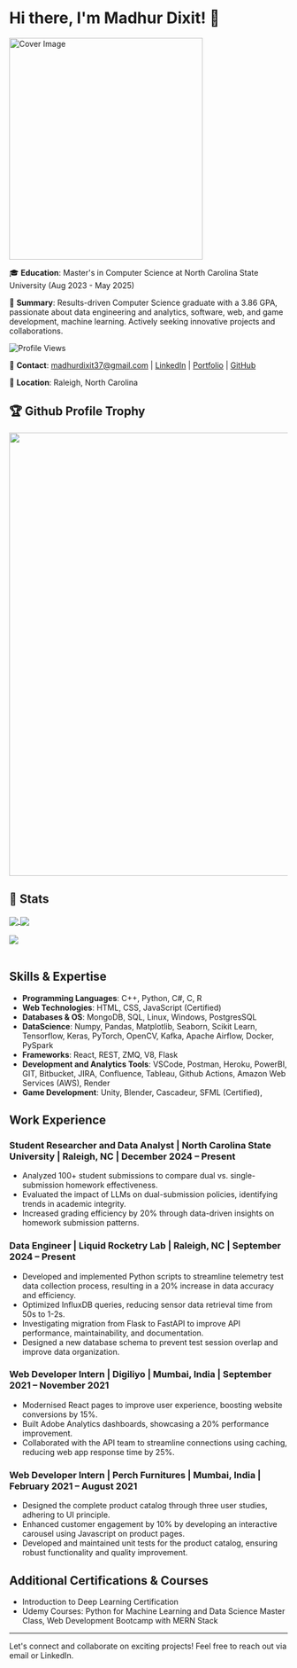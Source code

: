 # Hi there, I'm Madhur Dixit! 👋

<img src="https://drive.google.com/uc?export=view&id=1J77Yr6NtLvPMakVw3mASg5KATeb0_MkF" alt="Cover Image" width="350" height="400" />

🎓 **Education**: Master's in Computer Science at North Carolina State University (Aug 2023 - May 2025)

🌟 **Summary**: Results-driven Computer Science graduate with a 3.86 GPA, passionate about data engineering and analytics, software, web, and game development, machine learning. Actively seeking innovative projects and collaborations.

![Profile Views](https://komarev.com/ghpvc/?username=MadhurDixit13&color=blue)

📧 **Contact**: madhurdixit37@gmail.com | [LinkedIn](https://www.linkedin.com/in/madixit) | [Portfolio](https://madhurdixit13.github.io/Portfolio/) | [GitHub](https://github.com/MadhurDixit13)

📍 **Location**: Raleigh, North Carolina

<h2>🏆 Github Profile Trophy</h2>
<img width=800 src="https://github-profile-trophy.vercel.app/?username=MadhurDixit13&margin-w=15&column=9&theme=chalk&no-frame=true"/>

<h2>📝 Stats</h2>

<a href="">
  <img align="center" src="https://github-readme-stats.vercel.app/api?username=MadhurDixit13&show_icons=true&theme=dracula" />
</a>
<a href="">
  <img align="center" src="https://github-readme-stats.vercel.app/api/top-langs/?username=MadhurDixit13&layout=compact" />
</a>
<br>
<br>
<a href="">
  <img align="center" src="https://github-readme-streak-stats.herokuapp.com?user=MadhurDixit13&theme=neon-palenight&hide_border=true" />
</a>

<br>
<br>

## Skills & Expertise

- **Programming Languages**: C++, Python, C#, C, R
- **Web Technologies**: HTML, CSS, JavaScript (Certified)
- **Databases & OS**: MongoDB, SQL, Linux, Windows, PostgresSQL
- **DataScience**: Numpy, Pandas, Matplotlib, Seaborn, Scikit Learn, Tensorflow, Keras, PyTorch, OpenCV, Kafka, Apache Airflow, Docker, PySpark
- **Frameworks**: React, REST, ZMQ, V8, Flask
- **Development and Analytics Tools**: VSCode, Postman, Heroku, PowerBI, GIT, Bitbucket, JIRA, Confluence, Tableau, Github Actions, Amazon Web Services (AWS), Render
- **Game Development**: Unity, Blender, Cascadeur, SFML (Certified), 

## Work Experience

### Student Researcher and Data Analyst | North Carolina State University | Raleigh, NC | December 2024 – Present
- Analyzed 100+ student submissions to compare dual vs. single-submission homework effectiveness.
- Evaluated the impact of LLMs on dual-submission policies, identifying trends in academic integrity.
- Increased grading efficiency by 20% through data-driven insights on homework submission patterns.

### Data Engineer | Liquid Rocketry Lab | Raleigh, NC | September 2024 – Present
- Developed and implemented Python scripts to streamline telemetry test data collection process, resulting in a
20% increase in data accuracy and efficiency.
- Optimized InfluxDB queries, reducing sensor data retrieval time from 50s to 1-2s.
- Investigating migration from Flask to FastAPI to improve API performance, maintainability, and documentation.
- Designed a new database schema to prevent test session overlap and improve data organization.

### Web Developer Intern | Digiliyo | Mumbai, India | September 2021 – November 2021
- Modernised React pages to improve user experience, boosting website conversions by 15%.
- Built Adobe Analytics dashboards, showcasing a 20% performance improvement.
- Collaborated with the API team to streamline connections using caching, reducing web app response time by 25%.

### Web Developer Intern | Perch Furnitures | Mumbai, India | February 2021 – August 2021
- Designed the complete product catalog through three user studies, adhering to UI principle.
- Enhanced customer engagement by 10% by developing an interactive carousel using Javascript on product pages.
- Developed and maintained unit tests for the product catalog, ensuring robust functionality and quality improvement.

## Additional Certifications & Courses

- Introduction to Deep Learning Certification
- Udemy Courses: Python for Machine Learning and Data Science Master Class, Web Development Bootcamp with MERN Stack

---

Let's connect and collaborate on exciting projects! Feel free to reach out via email or LinkedIn.


<!---
MadhurDixit13/MadhurDixit13 is a ✨ special ✨ repository because its `README.md` (this file) appears on your GitHub profile.
You can click the Preview link to take a look at your changes.
--->
